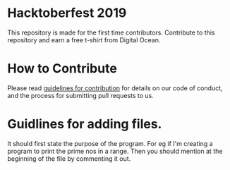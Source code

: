 # Hacktoberfest 2019

This repository is made for the first time contributors. Contribute to this repository and earn a free t-shirt from Digital Ocean.

# How to Contribute

Please read [guidelines for contribution](./CONTRIBUTING.md) for details on our code of conduct, and the process for submitting pull requests to us.

# Guidlines for adding files.

It should first state the purpose of the program. For eg if I'm creating a program to print the prime nos in a range. Then you should mention at the beginning of the file by commenting it out.

